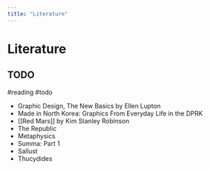 ```yaml
---
title: "Literature"
---
```

# Literature
## TODO
#reading #todo 

- Graphic Design, The New Basics by Ellen Lupton
- Made in North Korea: Graphics From Everyday Life in the DPRK
- [[Red Mars]] by Kim Stanley Robinson
- The Republic
- Metaphysics
- Summa: Part 1
- Sallust
- Thucydides